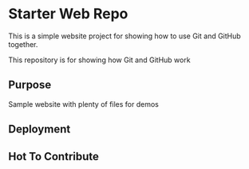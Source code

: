 # Starter Web Repo

This is a simple website project for showing how to use Git and GitHub together.

This repository is for showing how Git and GitHub work

## Purpose

Sample website with plenty of files for demos

## Deployment

## Hot To Contribute